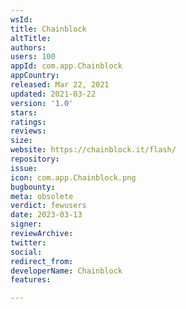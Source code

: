 ```yaml
---
wsId: 
title: Chainblock
altTitle: 
authors: 
users: 100
appId: com.app.Chainblock
appCountry: 
released: Mar 22, 2021
updated: 2021-03-22
version: '1.0'
stars: 
ratings: 
reviews: 
size: 
website: https://chainblock.it/flash/
repository: 
issue: 
icon: com.app.Chainblock.png
bugbounty: 
meta: obsolete
verdict: fewusers
date: 2023-03-13
signer: 
reviewArchive: 
twitter: 
social: 
redirect_from: 
developerName: Chainblock
features: 

---
```


